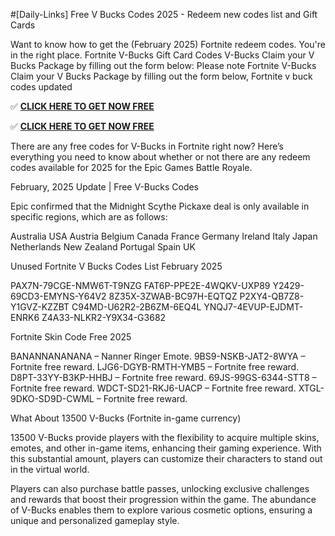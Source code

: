 #[Daily-Links] Free V Bucks Codes 2025 - Redeem new codes list and Gift Cards

Want to know how to get the (February 2025) Fortnite redeem codes. You're in the right place. Fortnite V-Bucks Gift  Card Codes V-Bucks Claim your V Bucks Package by filling out the form  below: Please note Fortnite V-Bucks Claim your V Bucks Package by  filling out the form below, Fortnite v buck codes updated 

✅ [**CLICK HERE TO GET NOW FREE**](https://fortniteabcdef.blogspot.com/)

✅ [**CLICK HERE TO GET NOW FREE**](https://fortniteabcdef.blogspot.com/)

There are any free codes for V-Bucks in  Fortnite right now? Here’s everything you need to know about whether or  not there are any redeem codes available for 2025 for the Epic Games  Battle Royale. 

February, 2025 Update | Free V-Bucks Codes 

Epic confirmed that the Midnight Scythe Pickaxe deal is only available in specific regions, which are as follows: 

Australia 
USA 
Austria 
Belgium 
Canada 
France 
Germany 
Ireland 
Italy 
Japan 
Netherlands 
New Zealand 
Portugal 
Spain 
UK 

Unused Fortnite V Bucks Codes List February 2025 

PAX7N-79CGE-NMW6T-T9NZG 
FAT6P-PPE2E-4WQKV-UXP89 
Y2429-69CD3-EMYNS-Y64V2 
8Z35X-3ZWAB-BC97H-EQTQZ 
P2XY4-QB7Z8-Y1GVZ-KZZBT 
C94MD-U62R2-2B6ZM-6EQ4L 
YNQJ7-4EVUP-EJDMT-ENRK6 
Z4A33-NLKR2-Y9X34-G3682 

Fortnite Skin Code Free 2025 

BANANNANANANA – Nanner Ringer Emote. 
9BS9-NSKB-JAT2-8WYA – Fortnite free reward. 
LJG6-DGYB-RMTH-YMB5 – Fortnite free reward. 
D8PT-33YY-B3KP-HHBJ – Fortnite free reward. 
69JS-99GS-6344-STT8 – Fortnite free reward. 
WDCT-SD21-RKJ6-UACP – Fortnite free reward. 
XTGL-9DKO-SD9D-CWML – Fortnite free reward. 


What About 13500 V-Bucks (Fortnite in-game currency) 

13500 V-Bucks provide players with the  flexibility to acquire multiple skins, emotes, and other in-game items,  enhancing their gaming experience. With this substantial amount, players  can customize their characters to stand out in the virtual world. 

Players can also purchase battle passes,  unlocking exclusive challenges and rewards that boost their progression  within the game. The abundance of V-Bucks enables them to explore  various cosmetic options, ensuring a unique and personalized gameplay  style.
